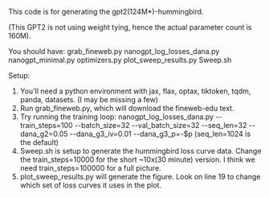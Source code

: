 This code is for generating the gpt2(124M*)-hummingbird.

(This GPT2 is not using weight tying, hence the actual parameter count is 160M).

You should have:
grab_fineweb.py
nanogpt_log_losses_dana.py
nanogpt_minimal.py
optimizers.py
plot_sweep_results.py
Sweep.sh

Setup:
1) You'll need a python environment with jax, flax, optax, tiktoken, tqdm, panda, datasets. (I may be missing a few)
2) Run grab_fineweb.py, which will download the fineweb-edu text.
3) Try running the training loop:
nanogpt_log_losses_dana.py --train_steps=100 --batch_size=32 --val_batch_size=32 --seq_len=32 --dana_g2=0.05 --dana_g3_iv=0.01 --dana_g3_p=-$p
(seq_len=1024 is the default)
4) Sweep.sh is setup to generate the hummingbird loss curve data.  Change the train_steps=10000 for the short ~10x(30 minute) version.  I think we need train_steps=100000 for a full picture.
5) plot_sweep_results.py will generate the figure.  Look on line 19 to change which set of loss curves it uses in the plot.


